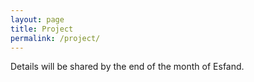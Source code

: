 ```yaml
---
layout: page
title: Project
permalink: /project/
---
```

Details will be shared by the end of the month of Esfand.

